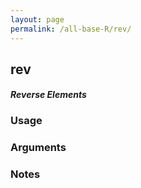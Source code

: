 ```yaml
---
layout: page
permalink: /all-base-R/rev/
---
```


## __rev__

#### _Reverse Elements_

### Usage

### Arguments

### Notes
